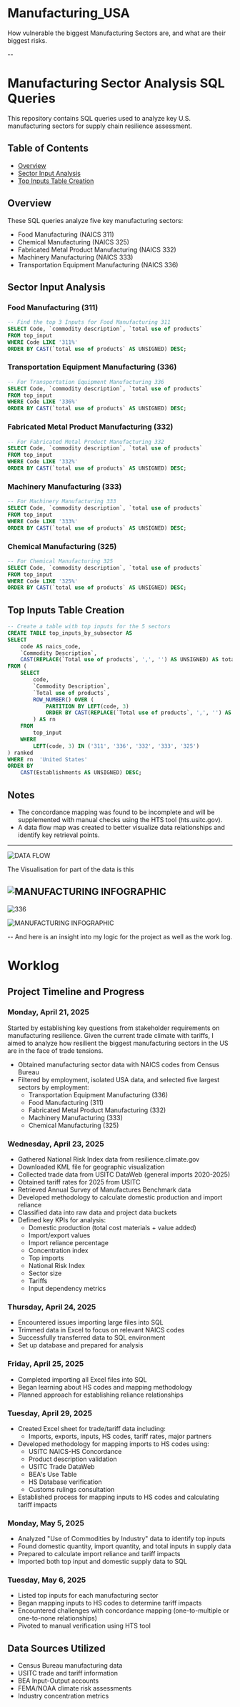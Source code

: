 # Manufacturing_USA
How vulnerable the biggest Manufacturing Sectors are, and what are their biggest risks.

-- 
# Manufacturing Sector Analysis SQL Queries

This repository contains SQL queries used to analyze key U.S. manufacturing sectors for supply chain resilience assessment.

## Table of Contents
- [Overview](#overview)
- [Sector Input Analysis](#sector-input-analysis)
- [Top Inputs Table Creation](#top-inputs-table-creation)

## Overview

These SQL queries analyze five key manufacturing sectors:
- Food Manufacturing (NAICS 311)
- Chemical Manufacturing (NAICS 325)
- Fabricated Metal Product Manufacturing (NAICS 332)
- Machinery Manufacturing (NAICS 333)
- Transportation Equipment Manufacturing (NAICS 336)

## Sector Input Analysis

### Food Manufacturing (311)
```sql
-- Find the top 3 Inputs for Food Manufacturing 311
SELECT Code, `commodity description`, `total use of products`
FROM top_input
WHERE Code LIKE '311%'
ORDER BY CAST(`total use of products` AS UNSIGNED) DESC;
```

### Transportation Equipment Manufacturing (336)
```sql
-- For Transportation Equipment Manufacturing 336
SELECT Code, `commodity description`, `total use of products`
FROM top_input
WHERE Code LIKE '336%'
ORDER BY CAST(`total use of products` AS UNSIGNED) DESC;
```

### Fabricated Metal Product Manufacturing (332)
```sql
-- For Fabricated Metal Product Manufacturing 332
SELECT Code, `commodity description`, `total use of products`
FROM top_input
WHERE Code LIKE '332%'
ORDER BY CAST(`total use of products` AS UNSIGNED) DESC;
```

### Machinery Manufacturing (333)
```sql
-- For Machinery Manufacturing 333
SELECT Code, `commodity description`, `total use of products`
FROM top_input
WHERE Code LIKE '333%'
ORDER BY CAST(`total use of products` AS UNSIGNED) DESC;
```

### Chemical Manufacturing (325)
```sql
-- For Chemical Manufacturing 325
SELECT Code, `commodity description`, `total use of products`
FROM top_input
WHERE Code LIKE '325%'
ORDER BY CAST(`total use of products` AS UNSIGNED) DESC;
```

## Top Inputs Table Creation

```sql
-- Create a table with top inputs for the 5 sectors
CREATE TABLE top_inputs_by_subsector AS
SELECT
    code AS naics_code,
    `Commodity Description`,
    CAST(REPLACE(`Total use of products`, ',', '') AS UNSIGNED) AS total_qty
FROM (
    SELECT
        code,
        `Commodity Description`,
        `Total use of products`,
        ROW_NUMBER() OVER (
            PARTITION BY LEFT(code, 3)
            ORDER BY CAST(REPLACE(`Total use of products`, ',', '') AS UNSIGNED) DESC
        ) AS rn
    FROM
        top_input
    WHERE
        LEFT(code, 3) IN ('311', '336', '332', '333', '325')
) ranked
WHERE rn  'United States'
ORDER BY 
    CAST(Establishments AS UNSIGNED) DESC;
```

## Notes

- The concordance mapping was found to be incomplete and will be supplemented with manual checks using the HTS tool (hts.usitc.gov).
- A data flow map was created to better visualize data relationships and identify key retrieval points.

---

![DATA FLOW](https://github.com/user-attachments/assets/4f83d47c-1b98-4d02-ad21-545be6197c6b)

The Visualisation for part of the data is this

![MANUFACTURING INFOGRAPHIC](https://github.com/user-attachments/assets/997f9f49-24e1-47e2-8e3b-1630c3c6b9b1)
--
![336](https://github.com/user-attachments/assets/0fceb21f-4522-4761-acda-80dc50521530)

![MANUFACTURING INFOGRAPHIC](https://github.com/user-attachments/assets/84cda2e7-1dd6-4c61-a497-6651ec137a31)

--
And here is an insight into my logic for the project as well as the work log.

# Worklog

## Project Timeline and Progress

### Monday, April 21, 2025
Started by establishing key questions from stakeholder requirements on manufacturing resilience. Given the current trade climate with tariffs, I aimed to analyze how resilient the biggest manufacturing sectors in the US are in the face of trade tensions.

- Obtained manufacturing sector data with NAICS codes from Census Bureau
- Filtered by employment, isolated USA data, and selected five largest sectors by employment:
  - Transportation Equipment Manufacturing (336)
  - Food Manufacturing (311)
  - Fabricated Metal Product Manufacturing (332)
  - Machinery Manufacturing (333)
  - Chemical Manufacturing (325)

### Wednesday, April 23, 2025
- Gathered National Risk Index data from resilience.climate.gov
- Downloaded KML file for geographic visualization
- Collected trade data from USITC DataWeb (general imports 2020-2025)
- Obtained tariff rates for 2025 from USITC
- Retrieved Annual Survey of Manufactures Benchmark data
- Developed methodology to calculate domestic production and import reliance
- Classified data into raw data and project data buckets
- Defined key KPIs for analysis:
  - Domestic production (total cost materials + value added)
  - Import/export values
  - Import reliance percentage
  - Concentration index
  - Top imports
  - National Risk Index
  - Sector size
  - Tariffs
  - Input dependency metrics

### Thursday, April 24, 2025
- Encountered issues importing large files into SQL
- Trimmed data in Excel to focus on relevant NAICS codes
- Successfully transferred data to SQL environment
- Set up database and prepared for analysis

### Friday, April 25, 2025
- Completed importing all Excel files into SQL
- Began learning about HS codes and mapping methodology
- Planned approach for establishing reliance relationships

### Tuesday, April 29, 2025
- Created Excel sheet for trade/tariff data including:
  - Imports, exports, inputs, HS codes, tariff rates, major partners
- Developed methodology for mapping imports to HS codes using:
  - USITC NAICS-HS Concordance
  - Product description validation
  - USITC Trade DataWeb
  - BEA's Use Table
  - HS Database verification
  - Customs rulings consultation
- Established process for mapping inputs to HS codes and calculating tariff impacts

### Monday, May 5, 2025
- Analyzed "Use of Commodities by Industry" data to identify top inputs
- Found domestic quantity, import quantity, and total inputs in supply data
- Prepared to calculate import reliance and tariff impacts
- Imported both top input and domestic supply data to SQL

### Tuesday, May 6, 2025
- Listed top inputs for each manufacturing sector
- Began mapping inputs to HS codes to determine tariff impacts
- Encountered challenges with concordance mapping (one-to-multiple or one-to-none relationships)
- Pivoted to manual verification using HTS tool

## Data Sources Utilized

- Census Bureau manufacturing data
- USITC trade and tariff information
- BEA Input-Output accounts
- FEMA/NOAA climate risk assessments
- Industry concentration metrics
